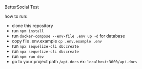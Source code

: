 BetterSocial Test

how to run:
- clone this repository
- run `npm install`
- run `docker-compose --env-file .env up -d` for database
- copy file .env.example `cp .env.example .env`
- run `npx sequelize-cli db:create`
- run `npx sequelize-cli db:create`
- run `npm run dev`
- go to your project path `/api-docs` ex: `localhost:3000/api-docs`